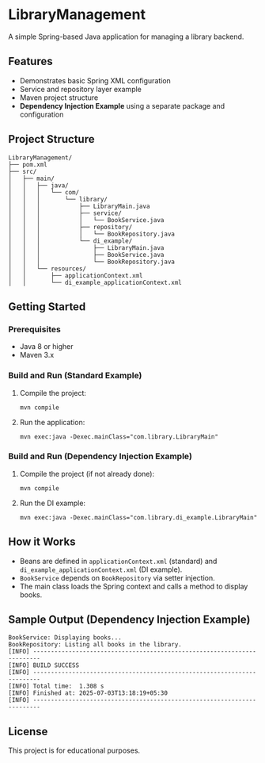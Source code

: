 # LibraryManagement

A simple Spring-based Java application for managing a library backend.

## Features
- Demonstrates basic Spring XML configuration
- Service and repository layer example
- Maven project structure
- **Dependency Injection Example** using a separate package and configuration

## Project Structure
```
LibraryManagement/
├── pom.xml
├── src/
│   ├── main/
│   │   ├── java/
│   │   │   └── com/
│   │   │       └── library/
│   │   │           ├── LibraryMain.java
│   │   │           ├── service/
│   │   │           │   └── BookService.java
│   │   │           ├── repository/
│   │   │           │   └── BookRepository.java
│   │   │           └── di_example/
│   │   │               ├── LibraryMain.java
│   │   │               ├── BookService.java
│   │   │               └── BookRepository.java
│   │   └── resources/
│   │       ├── applicationContext.xml
│   │       └── di_example_applicationContext.xml
```

## Getting Started

### Prerequisites
- Java 8 or higher
- Maven 3.x

### Build and Run (Standard Example)
1. Compile the project:
   ```
   mvn compile
   ```
2. Run the application:
   ```
   mvn exec:java -Dexec.mainClass="com.library.LibraryMain"
   ```

### Build and Run (Dependency Injection Example)
1. Compile the project (if not already done):
   ```
   mvn compile
   ```
2. Run the DI example:
   ```
   mvn exec:java -Dexec.mainClass="com.library.di_example.LibraryMain"
   ```

## How it Works
- Beans are defined in `applicationContext.xml` (standard) and `di_example_applicationContext.xml` (DI example).
- `BookService` depends on `BookRepository` via setter injection.
- The main class loads the Spring context and calls a method to display books.

## Sample Output (Dependency Injection Example)
```
BookService: Displaying books...
BookRepository: Listing all books in the library.
[INFO] ------------------------------------------------------------------------
[INFO] BUILD SUCCESS
[INFO] ------------------------------------------------------------------------
[INFO] Total time:  1.308 s
[INFO] Finished at: 2025-07-03T13:18:19+05:30
[INFO] ------------------------------------------------------------------------
```

## License
This project is for educational purposes. 